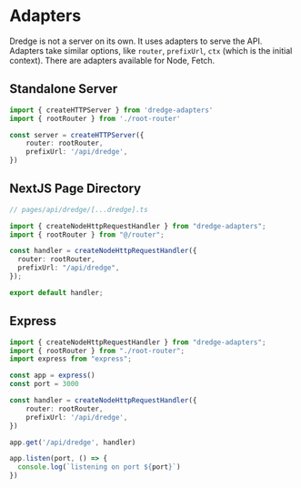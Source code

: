 # Adapters

Dredge is not a server on its own. It uses adapters to serve the API. Adapters take similar options, like `router`, `prefixUrl`, `ctx` (which is the initial context). There are adapters available for Node, Fetch.

## Standalone Server

```ts
import { createHTTPServer } from 'dredge-adapters'
import { rootRouter } from './root-router'

const server = createHTTPServer({
    router: rootRouter,
    prefixUrl: '/api/dredge',
})
```

## NextJS Page Directory

```ts
// pages/api/dredge/[...dredge].ts

import { createNodeHttpRequestHandler } from "dredge-adapters";
import { rootRouter } from "@/router";

const handler = createNodeHttpRequestHandler({
  router: rootRouter,
  prefixUrl: "/api/dredge",
});

export default handler;

```

## Express

```ts
import { createNodeHttpRequestHandler } from "dredge-adapters";
import { rootRouter } from "./root-router";
import express from "express";

const app = express()
const port = 3000

const handler = createNodeHttpRequestHandler({
    router: rootRouter,
    prefixUrl: '/api/dredge',
})

app.get('/api/dredge', handler)

app.listen(port, () => {
  console.log(`listening on port ${port}`)
})
```


